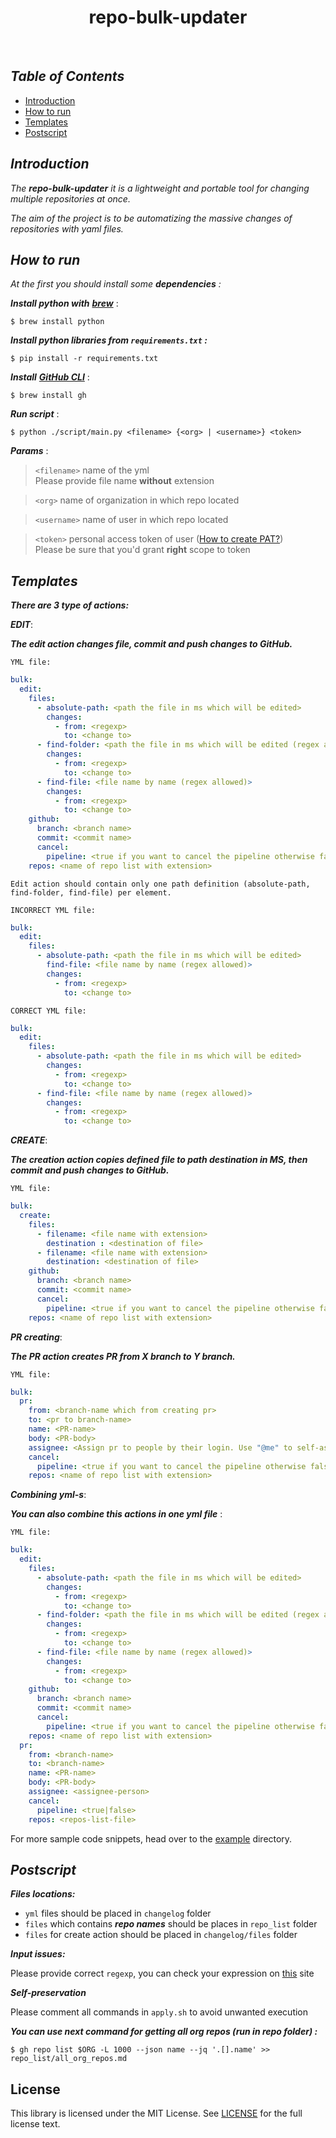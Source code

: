 <h1 align="center"> repo-bulk-updater </h1><br>

## _Table of Contents_

- [Introduction](#introduction)
- [How to run](#how-to-run)
- [Templates](#templates)
- [Postscript](#postscript)

## _Introduction_

_The **repo-bulk-updater** it is a lightweight and portable tool for changing multiple repositories at once._

_The aim of the project is to be automatizing the massive changes of repositories with yaml files._

## _How to run_


_At the first you should install some **dependencies** :_

_**Install python with**_ [**_brew_**](https://brew.sh/#install)  :

```
$ brew install python
```

**_Install python libraries from ```requirements.txt``` :_**

```
$ pip install -r requirements.txt
```

**_Install_** [**_GitHub CLI_**](https://cli.github.com/) :

```
$ brew install gh
```

**_Run script_** :

```
$ python ./script/main.py <filename> {<org> | <username>} <token>
```

***Params*** :

> ```<filename>``` name of the yml \
> Please provide file name  **without** extension

> ```<org>``` name of organization in which repo located

> ```<username>``` name of user in which repo located

> ```<token>``` personal access token of
>user ([How to create PAT?](https://docs.github.com/en/enterprise-server@3.4/authentication/keeping-your-account-and-data-secure/creating-a-personal-access-token)) \
> Please be sure that you'd grant **right** scope to token


## _Templates_

**_There are 3 type of actions:_**

**_EDIT_**:

_**The edit action changes file, commit and push changes to GitHub.**_

```YML file:```
```yaml
bulk:
  edit:
    files:
      - absolute-path: <path the file in ms which will be edited>
        changes:
          - from: <regexp>
            to: <change to>
      - find-folder: <path the file in ms which will be edited (regex allowed)>
        changes:
          - from: <regexp>
            to: <change to>
      - find-file: <file name by name (regex allowed)>
        changes:
          - from: <regexp>
            to: <change to>
    github:
      branch: <branch name>
      commit: <commit name>
      cancel:
        pipeline: <true if you want to cancel the pipeline otherwise false >
    repos: <name of repo list with extension>

```

```Edit action should contain only one path definition (absolute-path, find-folder, find-file) per element.  ```

```INCORRECT YML file:```
```yaml
bulk:
  edit:
    files:
      - absolute-path: <path the file in ms which will be edited>
        find-file: <file name by name (regex allowed)>       
        changes:
          - from: <regexp>
            to: <change to>
```


```CORRECT YML file:```
```yaml
bulk:
  edit:
    files:
      - absolute-path: <path the file in ms which will be edited>
        changes:
          - from: <regexp>
            to: <change to>
      - find-file: <file name by name (regex allowed)> 
        changes:
          - from: <regexp>
            to: <change to>

```

**_CREATE_**:

**_The creation action copies defined file to path destination in MS, then commit and push changes to GitHub._**

```YML file:```
```yaml
bulk:
  create:
    files:
      - filename: <file name with extension>
        destination : <destination of file>
      - filename: <file name with extension>
        destination: <destination of file>
    github:
      branch: <branch name>
      commit: <commit name>
      cancel:
        pipeline: <true if you want to cancel the pipeline otherwise false >
    repos: <name of repo list with extension>
```

**_PR creating_**:

**_The PR action creates PR from X branch to Y branch._**

```YML file:```
```yaml
bulk:
  pr:
    from: <branch-name which from creating pr>
    to: <pr to branch-name>
    name: <PR-name>
    body: <PR-body>
    assignee: <Assign pr to people by their login. Use "@me" to self-assign.>
    cancel:
      pipeline: <true if you want to cancel the pipeline otherwise false >
    repos: <name of repo list with extension>
```
**_Combining yml-s_**:

_**You can also combine this actions in one yml file**_ :

```YML file:```
```yaml
bulk:
  edit:
    files:
      - absolute-path: <path the file in ms which will be edited>
        changes:
          - from: <regexp>
            to: <change to>
      - find-folder: <path the file in ms which will be edited (regex allowed)>
        changes:
          - from: <regexp>
            to: <change to>
      - find-file: <file name by name (regex allowed)>
        changes:
          - from: <regexp>
            to: <change to>
    github:
      branch: <branch name>
      commit: <commit name>
      cancel:
        pipeline: <true if you want to cancel the pipeline otherwise false >
    repos: <name of repo list with extension>
  pr:
    from: <branch-name>
    to: <branch-name>
    name: <PR-name>
    body: <PR-body>
    assignee: <assignee-person>
    cancel:
      pipeline: <true|false>
    repos: <repos-list-file>
```

For more sample code snippets, head over to the
[example](https://github.com/OpenSourcePB/repo-bulk-updater/tree/main/examples) directory.

## _Postscript_

**_Files locations:_**

- ```yml``` files should be placed in ```changelog``` folder 
- ```files``` which contains  _**repo names**_ should be places in ```repo_list``` folder
- ```files``` for create action should be placed in ```changelog/files``` folder

**_Input issues:_**

Please provide correct ```regexp```, you can check your expression on [this](https://regex101.com/) site

**_Self-preservation_**

Please comment all commands in ```apply.sh``` to avoid unwanted execution 

**_You can use next command for getting all org repos (run in repo folder) :_**

```
$ gh repo list $ORG -L 1000 --json name --jq '.[].name' >> repo_list/all_org_repos.md
```

## License ##

This library is licensed under the MIT License. See
[LICENSE](https://github.com/OpenSourcePB/repo-bulk-updater/blob/main/LICENSE) for the full
license text.
